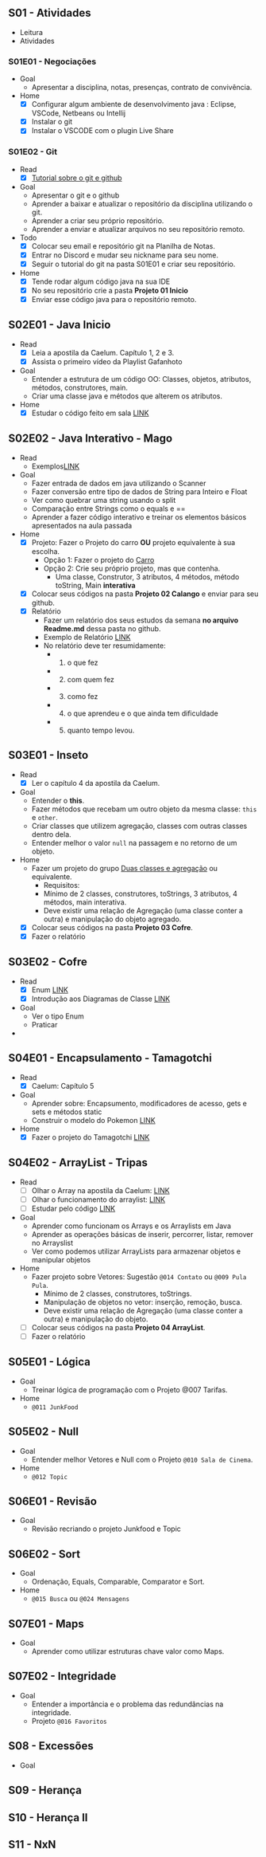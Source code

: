## S01 - Atividades
- Leitura
- Atividades

### S01E01 - Negociações
- Goal
    - Apresentar a disciplina, notas, presenças, contrato de convivência.
- Home
    - [x] Configurar algum ambiente de desenvolvimento java : Eclipse, VSCode, Netbeans ou Intellij
    - [x] Instalar o git
    - [x] Instalar o VSCODE com o plugin Live Share

### S01E02 - Git
- Read
    - [x] [Tutorial sobre o git e github](s01e02_git/Readme.md)
- Goal
    - Apresentar o git e o github
    - Aprender a baixar e atualizar o repositório da disciplina utilizando o git.
    - Aprender a criar seu próprio repositório.
    - Aprender a enviar e atualizar arquivos no seu repositório remoto.
- Todo
    - [x] Colocar seu email e repositório git na Planilha de Notas.
    - [x] Entrar no Discord e mudar seu nickname para seu nome.
    - [x] Seguir o tutorial do git na pasta S01E01 e criar seu repositório.
- Home
    - [x] Tende rodar algum código java na sua IDE
    - [x] No seu repositório crie a pasta **Projeto 01 Inicio**
    - [x] Enviar esse código java para o repositório remoto.

## S02E01 - Java Inicio
- Read
    - [x] Leia a apostila da Caelum. Capítulo 1, 2 e 3.
    - [x] Assista o primeiro vídeo da Playlist Gafanhoto
- Goal
    - Entender a estrutura de um código OO: Classes, objetos, atributos, métodos, construtores, main.
    - Criar uma classe java e métodos que alterem os atributos.
- Home
    - [x] Estudar o código feito em sala [LINK](s02e01_java/Calango.java)

## S02E02 - Java Interativo - Mago
- Read
    - Exemplos[LINK](s02e02_interativa/Aula.java)
- Goal
    - Fazer entrada de dados em java utilizando o Scanner
    - Fazer conversão entre tipo de dados de String para Inteiro e Float
    - Ver como quebrar uma string usando o split 
    - Comparação entre Strings como o equals e ==
    - Aprender a fazer código interativo e treinar os elementos básicos apresentados na aula passada
- Home
    - [x] Projeto: Fazer o Projeto do carro **OU** projeto equivalente à sua escolha.
        - Opção 1: Fazer o projeto do [Carro](https://github.com/qxcodepoo/arcade/blob/master/base/002/Readme.md)
        - Opção 2: Crie seu próprio projeto, mas que contenha.
            - Uma classe, Construtor, 3 atributos, 4 métodos, método toString, Main **interativa**
    - [x] Colocar seus códigos na pasta **Projeto 02 Calango** e enviar para seu github.
    - [x] Relatório
        - Fazer um relatório dos seus estudos da semana **no arquivo Readme.md** dessa pasta no github.
        - Exemplo de Relatório [LINK](s02e02_interativa/Readme.md)
        - No relatório deve ter resumidamente: 
            - 1) o que fez
            - 2) com quem fez 
            - 3) como fez
            - 4) o que aprendeu e o que ainda tem dificuldade 
            - 5) quanto tempo levou.

## S03E01 - Inseto
- Read
    - [x] Ler o capítulo 4 da apostila da Caelum.
- Goal
    - Entender o **this**.
    - Fazer métodos que recebam um outro objeto da mesma classe: `this` e `other`.
    - Criar classes que utilizem agregação, classes com outras classes dentro dela.
    - Entender melhor o valor `null` na passagem e no retorno de um objeto.
- Home
    - Fazer um projeto do grupo [Duas classes e agregação](https://github.com/qxcodepoo/arcade#duas-classes-usando-agrega%C3%A7%C3%A3o) ou equivalente.
        - Requisitos:
        - Mínimo de 2 classes, construtores, toStrings, 3 atributos, 4 métodos, main interativa.
        - Deve existir uma relação de Agregação (uma classe conter a outra) e manipulação do objeto agregado.
    - [x] Colocar seus códigos na pasta **Projeto 03 Cofre**.
    - [x] Fazer o relatório

## S03E02 - Cofre
- Read
    - [x] Enum [LINK](https://www.javaprogressivo.net/2012/10/Como-usar-enumA-melhor-maneira-para-manusear-constantes-em-Java.html)
    - [x] Introdução aos Diagramas de Classe [LINK](http://spaceprogrammer.com/uml/introducao-as-classes-associacoes-e-generalizacoes/)
- Goal
    - Ver o tipo Enum
    - Praticar 
- 

## S04E01 - Encapsulamento - Tamagotchi
- Read
    - [x] Caelum: Capítulo 5
- Goal
    - Aprender sobre: Encapsumento, modificadores de acesso, gets e sets e métodos static
    - Construir o modelo do Pokemon [LINK](s04e01_encapsulamento/Buba.java)
- Home
    - [x] Fazer o projeto do Tamagotchi [LINK](https://github.com/qxcodepoo/arcade/blob/master/base/006/Readme.md#shell)

## S04E02 - ArrayList - Tripas
- Read
    - [ ] Olhar o Array na apostila da Caelum: [LINK](https://www.caelum.com.br/apostila-java-orientacao-objetos/um-pouco-de-arrays#desafios-opcionais)
    - [ ] Olhar o funcionamento do arraylist: [LINK](https://www.w3schools.com/java/java_arraylist.asp)
    - [ ] Estudar pelo código [LINK](s04e02_arraylist/Vetores.java)
- Goal
    - Aprender como funcionam os Arrays e os Arraylists em Java
    - Aprender as operações básicas de inserir, percorrer, listar, remover no Arrayslist
    - Ver como podemos utilizar ArrayLists para armazenar objetos e manipular objetos
- Home
    - Fazer projeto sobre Vetores: Sugestão `@014 Contato` ou `@009 Pula Pula`.
        - Mínimo de 2 classes, construtores, toStrings.
        - Manipulação de objetos no vetor: inserção, remoção, busca.
        - Deve existir uma relação de Agregação (uma classe conter a outra) e manipulação do objeto.
    - [ ] Colocar seus códigos na pasta **Projeto 04 ArrayList**.
    - [ ] Fazer o relatório

## S05E01 - Lógica
- Goal
    - Treinar lógica de programação com o Projeto @007 Tarifas.
- Home
    - `@011 JunkFood` 

## S05E02 - Null
- Goal
    - Entender melhor Vetores e Null com o Projeto `@010 Sala de Cinema`.
- Home
    - `@012 Topic` 

## S06E01 - Revisão
- Goal
    - Revisão recriando o projeto Junkfood e Topic

## S06E02 - Sort
- Goal
    - Ordenação, Equals, Comparable, Comparator e Sort.
- Home
    - `@015 Busca` ou `@024 Mensagens`

## S07E01 - Maps
- Goal
    - Aprender como utilizar estruturas chave valor como Maps.

## S07E02 - Integridade
- Goal
    - Entender a importância e o problema das redundâncias na integridade.
    - Projeto `@016 Favoritos`

## S08 - Excessões
- Goal

## S09 - Herança

## S10 - Herança II

## S11 - NxN
